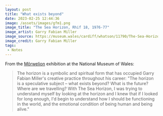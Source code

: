 ```yaml
---
layout: post
title: "What exists beyond"
date: 2023-02-25 12:44:36
image: /assets/images/gfm1.png
image_title: "The Sea Horizon, Rhif 18, 1976-77"
image_artist: Garry Fabian Miller
image_source: https://museum.wales/cardiff/whatson/11790/The-Sea-Horizon/
image_credit: Garry Fabian Miller
tags:
 - Notes
---
```


From the [Môrwelion](https://museum.wales/cardiff/whatson/11790/The-Sea-Horizon/) exhibition at the National Museum of Wales:

> The horizon is a symbolic and spiritual form that has occupied Garry Fabian Miller's creative practice throughout his career: "The horizon is a speculative subject – what exists beyond? What is the future? Where are we travelling? With The Sea Horizon, I was trying to understand myself by looking at the horizon and I knew that if I looked for long enough, I'd begin to understand how I should be functioning in the world, and the emotional condition of being human and being alive."